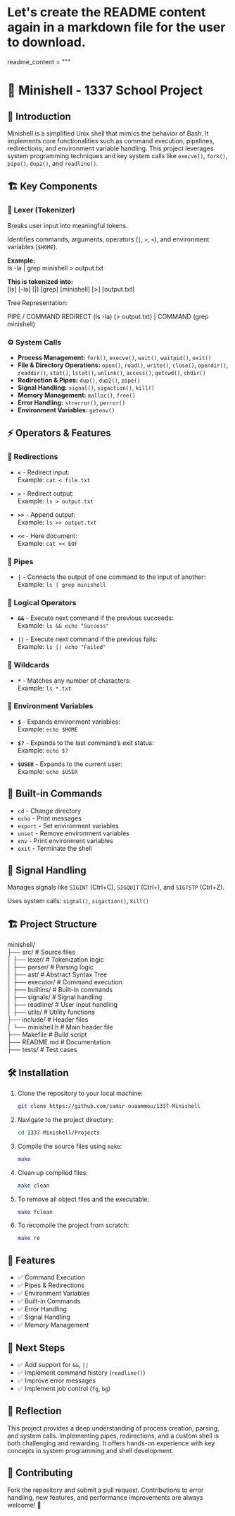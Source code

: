 # Let's create the README content again in a markdown file for the user to download.

readme_content = """
# 🚀 Minishell - 1337 School Project

## 🔹 Introduction
Minishell is a simplified Unix shell that mimics the behavior of Bash. It implements core functionalities such as command execution, pipelines, redirections, and environment variable handling. This project leverages system programming techniques and key system calls like `execve()`, `fork()`, `pipe()`, `dup2()`, and `readline()`.

## 🏗️ Key Components

### 🔸 Lexer (Tokenizer)
Breaks user input into meaningful tokens.

Identifies commands, arguments, operators (`|`, `>`, `<`), and environment variables (`$HOME`).

**Example:**    
ls -la | grep minishell > output.txt



**This is tokenized into:**            
[ls] [-la] [|] [grep] [minishell] [>] [output.txt]

Tree Representation:       

PIPE /
COMMAND REDIRECT (ls -la) (> output.txt) | COMMAND (grep minishell)


### ⚙️ System Calls

- **Process Management:** `fork()`, `execve()`, `wait()`, `waitpid()`, `exit()`
- **File & Directory Operations:** `open()`, `read()`, `write()`, `close()`, `opendir()`, `readdir()`, `stat()`, `lstat()`, `unlink()`, `access()`, `getcwd()`, `chdir()`
- **Redirection & Pipes:** `dup()`, `dup2()`, `pipe()`
- **Signal Handling:** `signal()`, `sigaction()`, `kill()`
- **Memory Management:** `malloc()`, `free()`
- **Error Handling:** `strerror()`, `perror()`
- **Environment Variables:** `getenv()`

## ⚡ Operators & Features

### 🔹 Redirections

- **`<`** - Redirect input:  
  Example: `cat < file.txt`
  
- **`>`** - Redirect output:  
  Example: `ls > output.txt`
  
- **`>>`** - Append output:  
  Example: `ls >> output.txt`
  
- **`<<`** - Here document:  
  Example: `cat << EOF`

### 🔹 Pipes
- **`|`** - Connects the output of one command to the input of another:  
  Example: `ls | grep minishell`

### 🔹 Logical Operators

- **`&&`** - Execute next command if the previous succeeds:  
  Example: `ls && echo "Success"`
  
- **`||`** - Execute next command if the previous fails:  
  Example: `ls || echo "Failed"`

### 🔹 Wildcards

- **`*`** - Matches any number of characters:  
  Example: `ls *.txt`

### 🔹 Environment Variables

- **`$`** - Expands environment variables:  
  Example: `echo $HOME`
  
- **`$?`** - Expands to the last command’s exit status:  
  Example: `echo $?`
  
- **`$USER`** - Expands to the current user:  
  Example: `echo $USER`

## 📌 Built-in Commands

- `cd` - Change directory
- `echo` - Print messages
- `export` - Set environment variables
- `unset` - Remove environment variables
- `env` - Print environment variables
- `exit` - Terminate the shell

## 📌 Signal Handling
Manages signals like `SIGINT` (Ctrl+C), `SIGQUIT` (Ctrl+\), and `SIGTSTP` (Ctrl+Z).

Uses system calls: `signal()`, `sigaction()`, `kill()`

## 🏗️ Project Structure

minishell/                 
├── src/ # Source files        
│ ├── lexer/ # Tokenization logic            
│ ├── parser/ # Parsing logic          
│ ├── ast/ # Abstract Syntax Tree            
│ ├── executor/ # Command execution          
│ ├── builtins/ # Built-in commands           
│ ├── signals/ # Signal handling            
│ ├── readline/ # User input handling          
│ ├── utils/ # Utility functions          
├── include/ # Header files              
│ └── minishell.h # Main header file          
├── Makefile # Build script             
├── README.md # Documentation              
├── tests/ # Test cases          



## 🛠️ Installation

1. Clone the repository to your local machine:
   ```bash
   git clone https://github.com/samir-ouaammou/1337-Minishell  
   ```

2. Navigate to the project directory:
   ```bash
   cd 1337-Minishell/Projects
   ```

3. Compile the source files using `make`:
   ```bash
   make 
   ```

4. Clean up compiled files:
   ```bash
   make clean
   ```

5. To remove all object files and the executable:
   ```bash
   make fclean
   ```

6. To recompile the project from scratch:
   ```bash
   make re
   ```


## 🚀 Features

- ✅ Command Execution
- ✅ Pipes & Redirections
- ✅ Environment Variables
- ✅ Built-in Commands
- ✅ Error Handling
- ✅ Signal Handling
- ✅ Memory Management

## 📌 Next Steps

- ✅ Add support for `&&`, `||`
- ✅ Implement command history (`readline()`)
- ✅ Improve error messages
- ✅ Implement job control (`fg`, `bg`)

## 🎯 Reflection
This project provides a deep understanding of process creation, parsing, and system calls. Implementing pipes, redirections, and a custom shell is both challenging and rewarding. It offers hands-on experience with key concepts in system programming and shell development.

## 🤝 Contributing
Fork the repository and submit a pull request. Contributions to error handling, new features, and performance improvements are always welcome! 🚀

   
